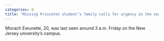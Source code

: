 ```yaml
---
categories: d
title: "Missing Princeton student’s family calls for urgency in the search ‘Time is of the essence’"
---
```

Misrach Ewunetie, 20, was last seen around 3 a.m. Friday on the New Jersey university’s campus.